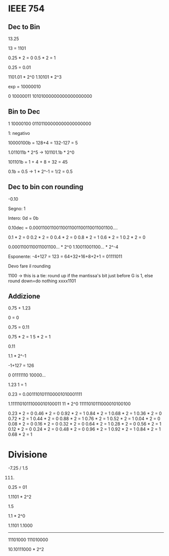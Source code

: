 # IEEE 754

## Dec to Bin

13.25

13 = 1101

0.25 * 2 = 0
0.5 * 2 = 1

0.25 = 0.01

1101.01 * 2^0
1.10101 * 2^3

exp = 10000010

0 10000011 10101000000000000000000


## Bin to Dec

1 10000100 01101100000000000000000

1: negativo

10000100b = 128+4 = 132-127 = 5

1.011011b * 2^5 -> 101101.1b * 2^0

101101b = 1 + 4 + 8 + 32 = 45

0.1b = 0.5 -> 1 * 2^-1 = 1/2 = 0.5


## Dec to bin con rounding

-0.10

Segno: 1

Intero: 0d = 0b

0.10dec = 0.00011001100110011001100110011001100....

0.1 * 2 = 0
0.2 * 2 = 0
0.4 * 2 = 0
0.8 * 2 = 1
0.6 * 2 = 1
0.2 * 2 = 0

0.0001100110011001100... * 2^0
1.10011001100... * 2^-4

Esponente: -4+127 = 123 = 64+32+16+8+2+1 = 01111011

Devo fare il rounding

1100 -> this is a tie: round up if the mantissa's bit just before G is 1, else round down=do nothing
xxxx1101

## Addizione

0.75 + 1.23


0 = 0

0.75 = 0.11

0.75 * 2 = 1
5 * 2 = 1

0.11

1.1 * 2^-1

-1+127 = 126 

0 01111110 10000...

1.23
1 = 1

0.23 = 0.0011101011100001010001111 

1.11111010111000010100011 11 * 2^0
  11111010111000010100100

0.23 * 2 = 0
0.46 * 2 = 0
0.92 * 2 = 1
0.84 * 2 = 1
0.68 * 2 = 1
0.36 * 2 = 0
0.72 * 2 = 1
0.44 * 2 = 0
0.88 * 2 = 1
0.76 * 2 = 1
0.52 * 2 = 1
0.04 * 2 = 0
0.08 * 2 = 0
0.16 * 2 = 0
0.32 * 2 = 0
0.64 * 2 = 1
0.28 * 2 = 0
0.56 * 2 = 1
0.12 * 2 = 0
0.24 * 2 = 0
0.48 * 2 = 0
0.96 * 2 = 1
0.92 * 2 = 1
0.84 * 2 = 1
0.68 * 2 = 1


# Divisione


-7.25 / 1.5


111.

0.25 = 01

1.1101 * 2^2

1.5

1.1 * 2^0


   1.1101
   1.1000
   ______
 11101000
111010000

10.10111000 * 2^2
    


